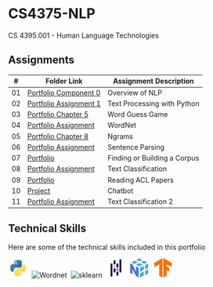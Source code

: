 # CS4375-NLP

CS 4395.001 - Human Language Technologies

##  Assignments

|   #   | Folder Link | Assignment Description |
| :---: | ----------- | ---------------------- |
|  01   |  <a href="https://github.com/linusfackler/CS4395-NLP/tree/main/Overview%20of%20NLP">Portfolio Component 0</a>   |  Overview of NLP    |
|  02   |  <a href="https://github.com/linusfackler/CS4395-NLP/tree/main/Text%20Processing%20with%20Python">Portfolio Assignment 1</a>   |  Text Processing with Python    |
|  03   |  <a href="https://github.com/linusfackler/CS4395-NLP/tree/main/Word%20Guess%20Game">Portfolio Chapter 5</a>   |  Word Guess Game    |
|  04   |  <a href="https://github.com/linusfackler/CS4395-NLP/tree/main/WordNet">Portfolio Assignment</a>   |  WordNet    |
|  05   |  <a href="https://github.com/linusfackler/CS4395-NLP/tree/main/Ngrams">Portfolio Chapter 8</a>   |  Ngrams    |
|  06   |  <a href="https://github.com/linusfackler/CS4395-NLP/tree/main/Sentence%20Parsing">Portfolio Assignment</a>   |  Sentence Parsing    |
|  07   |  <a href="https://github.com/linusfackler/CS4395-NLP/tree/main/Web%20Crawler">Portfolio</a>   |  Finding or Building a Corpus    |
|  08   |  <a href="https://github.com/linusfackler/CS4395-NLP/tree/main/Text%20Classification">Portfolio Assignment</a>   |   Text Classification    |
|  09   |  <a href="https://github.com/linusfackler/CS4395-NLP/tree/main/ACL%20Paper">Portfolio</a>   |   Reading ACL Papers    |
|  10   |  <a href="https://github.com/linusfackler/CS4395-NLP/tree/main/Chatbot">Project</a>   |   Chatbot    |
|  11   |  <a href="https://github.com/linusfackler/CS4395-NLP/tree/main/Text%20Classification%202">Portfolio Assignment</a>   |   Text Classification 2  |


## Technical Skills
Here are some of the technical skills included in this portfolio

<p>
<img src="https://github.com/devicons/devicon/blob/master/icons/python/python-original.svg" title="Python" alt="Python" width="40" height="40"/>&nbsp;
<img src="https://www.cs.princeton.edu/courses/archive/spring20/cos226/images/assignment-logos/600-by-400/wordnet.png" title="WordNet" alt="Wordnet" width="60" height="40"/>&nbsp;
<img src="https://upload.wikimedia.org/wikipedia/commons/thumb/0/05/Scikit_learn_logo_small.svg/2560px-Scikit_learn_logo_small.svg.png" title="sklearn" alt="sklearn" width="60" height="40"/>&nbsp;
<img src="https://github.com/devicons/devicon/blob/master/icons/pandas/pandas-original.svg" title="pandas" alt="pandas" width="40" height="40"/>&nbsp;
<img src="https://github.com/devicons/devicon/blob/master/icons/numpy/numpy-original.svg" title="numpy" alt="numpy" width="40" height="40"/>&nbsp;
<img src="https://github.com/devicons/devicon/blob/master/icons/tensorflow/tensorflow-original.svg" title="TensorFlow" alt="TensorFlow" width="40" height="40"/>&nbsp;
</p>

